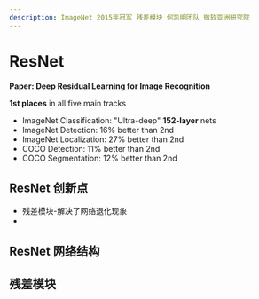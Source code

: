 ```yaml
---
description: ImageNet 2015年冠军 残差模块 何凯明团队 微软亚洲研究院
---
```


# ResNet

**Paper: Deep Residual Learning for Image Recognition**

**1st places** in all five main tracks

* ImageNet Classification: "Ultra-deep" **152-layer** nets
* ImageNet Detection: 16% better than 2nd
* ImageNet Localization: 27% better than 2nd
* COCO Detection: 11% better than 2nd
* COCO Segmentation: 12% better than 2nd

## ResNet 创新点

* 残差模块-解决了网络退化现象
*

## ResNet 网络结构



## 残差模块

